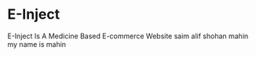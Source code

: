 # E-Inject
E-Inject Is A Medicine Based E-commerce Website
saim alif shohan mahin 
my name is mahin 
